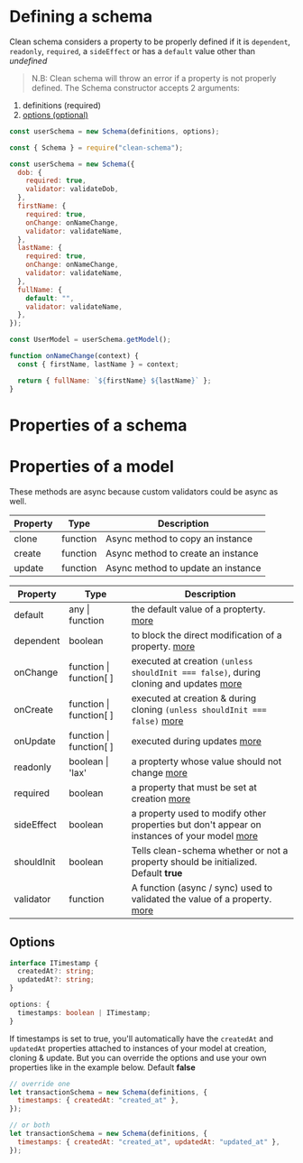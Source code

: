 # Defining a schema

Clean schema considers a property to be properly defined if it is `dependent`, `readonly`, `required`, a `sideEffect` or has a `default` value other than _undefined_

> N.B: Clean schema will throw an error if a property is not properly defined.
> The Schema constructor accepts 2 arguments:

1. definitions (required)
1. [options (optional)](#options)

```js
const userSchema = new Schema(definitions, options);
```

```js
const { Schema } = require("clean-schema");

const userSchema = new Schema({
  dob: {
    required: true,
    validator: validateDob,
  },
  firstName: {
    required: true,
    onChange: onNameChange,
    validator: validateName,
  },
  lastName: {
    required: true,
    onChange: onNameChange,
    validator: validateName,
  },
  fullName: {
    default: "",
    validator: validateName,
  },
});

const UserModel = userSchema.getModel();

function onNameChange(context) {
  const { firstName, lastName } = context;

  return { fullName: `${firstName} ${lastName}` };
}
```

# Properties of a schema

# Properties of a model

These methods are async because custom validators could be async as well.

| Property | Type     | Description                        |
| -------- | -------- | ---------------------------------- |
| clone    | function | Async method to copy an instance   |
| create   | function | Async method to create an instance |
| update   | function | Async method to update an instance |

| Property   | Type                    | Description                                                                                                               |
| ---------- | ----------------------- | ------------------------------------------------------------------------------------------------------------------------- |
| default    | any \| function         | the default value of a propterty. [more](./defaults.md)                                                                   |
| dependent  | boolean                 | to block the direct modification of a property. [more](./dependents.md#dependent-properties)                              |
| onChange   | function \| function[ ] | executed at creation `(unless shouldInit === false)`, during cloning and updates [more](../life-cycles.md#onchange)       |
| onCreate   | function \| function[ ] | executed at creation & during cloning `(unless shouldInit === false)` [more](../life-cycles.md#oncreate)                  |
| onUpdate   | function \| function[ ] | executed during updates [more](../life-cycles.md#onupdate)                                                                |
| readonly   | boolean \| 'lax'        | a propterty whose value should not change [more](./readonly.md)                                                           |
| required   | boolean                 | a property that must be set at creation [more](./required.md)                                                             |
| sideEffect | boolean                 | a property used to modify other properties but don't appear on instances of your model [more](./side-effects.md)          |
| shouldInit | boolean                 | Tells clean-schema whether or not a property should be initialized. Default **true**                                      |
| validator  | function                | A function (async / sync) used to validated the value of a property. [more](../../../v1.4.6/validate/index.md#validators) |

## Options

```ts
interface ITimestamp {
  createdAt?: string;
  updatedAt?: string;
}

options: {
  timestamps: boolean | ITimestamp;
}
```

If timestamps is set to true, you'll automatically have the `createdAt` and `updatedAt` properties attached to instances of your model at creation, cloning & update. But you can override the options and use your own properties like in the example below. Default **false**

```js
// override one
let transactionSchema = new Schema(definitions, {
  timestamps: { createdAt: "created_at" },
});

// or both
let transactionSchema = new Schema(definitions, {
  timestamps: { createdAt: "created_at", updatedAt: "updated_at" },
});
```
